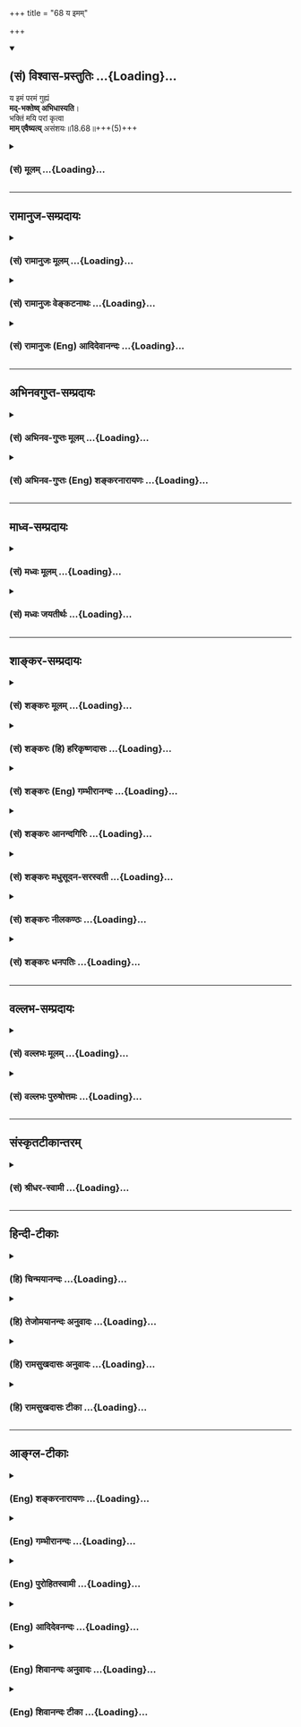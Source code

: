 +++
title = "68 य इमम्"

+++
<div class="js_include" newlevelforh1="2" title="(सं) विश्वास-प्रस्तुतिः" unfilled url="/purANam_vaiShNavam/mahAbhAratam/06-bhIShma-parva/03-bhagavad-gItA-parva/saMskRtam/vishvAsa-prastutiH/18_moxa-saMnyAsa-yogaH/68_ya_imam.md">
<details open><summary><h2>(सं) विश्वास-प्रस्तुतिः ...{Loading}...</h2></summary>

य इमं परमं गुह्यं  
**मद्-भक्तेष्व् अभिधास्यति**।  
भक्तिं मयि परां कृत्वा  
**माम् एवैष्यत्य्** असंशयः॥18.68॥+++(5)+++
</details>
</div>
<div class="js_include collapsed" newlevelforh1="3" title="(सं) मूलम्" unfilled url="/purANam_vaiShNavam/mahAbhAratam/06-bhIShma-parva/03-bhagavad-gItA-parva/saMskRtam/mUlam/18_moxa-saMnyAsa-yogaH/68_ya_imam.md">
<details><summary><h3>(सं) मूलम् ...{Loading}...</h3></summary>

य इमं परमं गुह्यं मद्भक्तेष्वभिधास्यति।  
भक्तिं मयि परां कृत्वा मामेवैष्यत्यसंशयः।।18.68।।
</details>
</div>


_________________
## रामानुज-सम्प्रदायः
<div class="js_include collapsed" newlevelforh1="3" title="(सं) रामानुजः मूलम्" unfilled url="/purANam_vaiShNavam/mahAbhAratam/06-bhIShma-parva/03-bhagavad-gItA-parva/saMskRtam/rAmAnujaH/mUlam/18_moxa-saMnyAsa-yogaH/68_ya_imam.md">
<details><summary><h3>(सं) रामानुजः मूलम् ...{Loading}...</h3></summary>

।।18.68।।**इदं परमं गुह्यं मद्भक्तेषु यः अभिधास्यति;** व्याख्यास्यति सः
**मयि** परमां **भक्तिं कृत्वा माम् एव एष्यति** न तत्र संशयः।

</details>
</div>
<div class="js_include collapsed" newlevelforh1="3" title="(सं) रामानुजः वेङ्कटनाथः" unfilled url="/purANam_vaiShNavam/mahAbhAratam/06-bhIShma-parva/03-bhagavad-gItA-parva/saMskRtam/rAmAnujaH/venkaTanAthaH/18_moxa-saMnyAsa-yogaH/68_ya_imam.md">
<details><summary><h3>(सं) रामानुजः वेङ्कटनाथः ...{Loading}...</h3></summary>

  
  
।।18.68।। अथाधिकारिविशेषेष्ववश्यवक्तव्यत्वं तेषु
वचनस्यापवर्गाख्यफलपर्यवसानं चोच्यतेय इदम् इति श्लोकेन। मद्भक्तेषु
इत्यनेनैवातपस्कत्वादिदोषा दूरोत्सारिताः; स्थितमनसां तेषां
तदसम्भवात्। श्रावयेच्चतुरो वर्णान् \[म.भा.12।327।48\] इत्येतावता सर्वेषु
वक्तव्यम्; तेष्वेव मद्भक्ता एव श्रवणाधिकारिण इत्युक्तं भवति।
अत्रअभिधास्यति इत्यर्थश्रावणपर्यन्तमित्याह -- व्याख्यास्यतीति।
यद्वृत्तवशात्सः इत्यध्याहृतम्। योग्येषु व्याख्यानमपि कर्मयोगादिकोटौ;
भक्तियोगाङ्कुरे वा निविष्टं परभक्तिं जनयतीतिभक्तिं मयि परां कृत्वा
इत्युच्यते। मामेव इत्यवधारणेन मद्गीताव्याख्यायिनो न क्षुद्रफलेषु सङ्गं
जनयामीत्यभिप्रेतम्। फलितमाह -- न तत्र संशय इति। असंशयः इति संशय एव वा
निषिध्यते।  
  

</details>
</div>
<div class="js_include collapsed" newlevelforh1="3" title="(सं) रामानुजः (Eng) आदिदेवानन्दः" unfilled url="/purANam_vaiShNavam/mahAbhAratam/06-bhIShma-parva/03-bhagavad-gItA-parva/saMskRtam/rAmAnujaH/english/AdidevAnandaH/18_moxa-saMnyAsa-yogaH/68_ya_imam.md">
<details><summary><h3>(सं) रामानुजः (Eng) आदिदेवानन्दः ...{Loading}...</h3></summary>

18.68 Whose expounds or elucidates this supreme mystery to My devotees,
he, aciring supreme devotion towards Me, will reach Me only. There is no
doubt about this.

</details>
</div>


_________________
## अभिनवगुप्त-सम्प्रदायः
<div class="js_include collapsed" newlevelforh1="3" title="(सं) अभिनव-गुप्तः मूलम्" unfilled url="/purANam_vaiShNavam/mahAbhAratam/06-bhIShma-parva/03-bhagavad-gItA-parva/saMskRtam/abhinava-guptaH/mUlam/18_moxa-saMnyAsa-yogaH/68_ya_imam.md">
<details><summary><h3>(सं) अभिनव-गुप्तः मूलम् ...{Loading}...</h3></summary>

।।18.68 -- 18.72।। य इदमित्यादि धनञ्जयेत्यन्तम्। भक्तिमिति -- एतदेव मयि
भक्तिकरणं यत् भक्तेष्वेतन्निरूपणम् +++(;N मद्भक्तेषु )+++। अभिधास्यति +++(S;;N
मद्भक्तेष्वभि -- )+++ ; आभिमुख्येन शास्त्रोक्तप्रक्रियया; धास्यति
वितरिष्यति \[ यः \] स मन्मयतामेति इति विधिरेवैष नार्थवादः। एवमन्यत्र।

</details>
</div>
<div class="js_include collapsed" newlevelforh1="3" title="(सं) अभिनव-गुप्तः (Eng) शङ्करनारायणः" unfilled url="/purANam_vaiShNavam/mahAbhAratam/06-bhIShma-parva/03-bhagavad-gItA-parva/saMskRtam/abhinava-guptaH/english/shankaranArAyaNaH/18_moxa-saMnyAsa-yogaH/68_ya_imam.md">
<details><summary><h3>(सं) अभिनव-गुप्तः (Eng) शङ्करनारायणः ...{Loading}...</h3></summary>

18.68 See Comment under 18.72

</details>
</div>


_________________
## माध्व-सम्प्रदायः
<div class="js_include collapsed" newlevelforh1="3" title="(सं) मध्वः मूलम्" unfilled url="/purANam_vaiShNavam/mahAbhAratam/06-bhIShma-parva/03-bhagavad-gItA-parva/saMskRtam/madhvaH/mUlam/18_moxa-saMnyAsa-yogaH/68_ya_imam.md">
<details><summary><h3>(सं) मध्वः मूलम् ...{Loading}...</h3></summary>

।।18.68।। Sri Madhvacharya did not comment on this sloka.,

</details>
</div>
<div class="js_include collapsed" newlevelforh1="3" title="(सं) मध्वः जयतीर्थः" unfilled url="/purANam_vaiShNavam/mahAbhAratam/06-bhIShma-parva/03-bhagavad-gItA-parva/saMskRtam/madhvaH/jayatIrthaH/18_moxa-saMnyAsa-yogaH/68_ya_imam.md">
<details><summary><h3>(सं) मध्वः जयतीर्थः ...{Loading}...</h3></summary>

।।18.68।। Sri Jayatirtha did not comment on this sloka.  
  

</details>
</div>


_________________
## शाङ्कर-सम्प्रदायः
<div class="js_include collapsed" newlevelforh1="3" title="(सं) शङ्करः मूलम्" unfilled url="/purANam_vaiShNavam/mahAbhAratam/06-bhIShma-parva/03-bhagavad-gItA-parva/saMskRtam/shankaraH/mUlam/18_moxa-saMnyAsa-yogaH/68_ya_imam.md">
<details><summary><h3>(सं) शङ्करः मूलम् ...{Loading}...</h3></summary>

।।18.68।। --,**यः इमं** यथोक्तं **परमं** परमनिःश्रेयसार्थं केशवार्जुनयोः
संवादरूपं ग्रन्थं **गुह्यं** गोप्यतमं **मद्भक्तेषु** मयि भक्तिमत्सु
**अभिधास्यति** वक्ष्यति; ग्रन्थतः अर्थतश्च स्थापयिष्यतीत्यर्थः; यथा
त्वयि मया। भक्तेः पुनर्ग्रहणात् भक्तिमात्रेण केवलेन शास्त्रसंप्रदाने
पात्रं भवतीति गम्यते। कथम् अभिधास्यति इति; उच्यते -- **भक्तिं मयि परां
कृत्वा** भगवतः परमगुरोः अच्युतस्य शुश्रूषा मया क्रियते इत्येवं
कृत्वेत्यर्थः। तस्य इदं फलम् -- **मामेव एष्यति** मुच्यते एव। असंशयः अत्र
संशयः न कर्तव्यः।। किं च --,

</details>
</div>
<div class="js_include collapsed" newlevelforh1="3" title="(सं) शङ्करः (हि) हरिकृष्णदासः" unfilled url="/purANam_vaiShNavam/mahAbhAratam/06-bhIShma-parva/03-bhagavad-gItA-parva/saMskRtam/shankaraH/hindI/harikRShNadAsaH/18_moxa-saMnyAsa-yogaH/68_ya_imam.md">
<details><summary><h3>(सं) शङ्करः (हि) हरिकृष्णदासः ...{Loading}...</h3></summary>

।।18.68।। अब इस शास्त्रपरम्पराको चलानेवालोंके लिये फल बतलाते हैं --, जो
मनुष्य; परम कल्याण जिसका फल है ऐसे इस उपर्युक्त कृष्णार्जुनसंवादरूप
अत्यन्त गोप्य गीताग्रन्थको मुझमें भक्ति रखनेवाले भक्तोंमें सुनावेगा --
ग्रन्थरूपसे या अर्थरूपसे स्थापित करेगा; अर्थात् जैसे मैंने तुझे सुनाया
है वैसे ही सुनावेगा -- यहाँ भक्तिका पुनः ग्रहण होनेसे यह पाया जाता है कि
मनुष्य केवल भगवान्की भक्तिसे ही शास्त्र प्रदानका पात्र हो जाता है। कैसे
सुनावेगा सो बतलाते हैं। मुझमें पराभक्ति करके; अर्थात् परमगुरु भगवान्की
मैं यह सेवा करता हूँ ऐसा समझकर; ( जो इसे सुनावेगा ) उसका यह फल है कि वह
मुझे ही प्राप्त हो जायगा अर्थात् निःसंदेह मुक्त हो जायगा -- इसमें संशय
नहीं,करना चाहिये।

</details>
</div>
<div class="js_include collapsed" newlevelforh1="3" title="(सं) शङ्करः (Eng) गम्भीरानन्दः" unfilled url="/purANam_vaiShNavam/mahAbhAratam/06-bhIShma-parva/03-bhagavad-gItA-parva/saMskRtam/shankaraH/english/gambhIrAnandaH/18_moxa-saMnyAsa-yogaH/68_ya_imam.md">
<details><summary><h3>(सं) शङ्करः (Eng) गम्भीरानन्दः ...{Loading}...</h3></summary>

18.68 Yah, he who; abhi-dhasyati, will speak of, i.e., will present with
the help of the text and its meaning, as I have done to you; imam, this;
paramam, highest-that which has Liberation as its purpose; guhyam,
secret, as spoken of above-(i.e.) the text in the form of a conversation
between Kesava and Arjuna; madbhaktesu, to My devotees-. How will
present; This is being stated: Krtva, entertaining; param, supreme;
bhaktim, devotion; mayi, to Me, i.e., entertainting an idea thus-'A
service is being rendered by me to the Lord who is the supreme
Teacher'-. Tho him comes this result: esyati, he will reach; mam, Me;
eva, alone. He is certainly freed. No doubt should be entertained in
this regard. By the repetition of (the word) bhakti (devotion) \[In the
word madbhaktesu.\], it is understood that one becomes fit for being
taught (this) Scripture by virtue of devotion alone to Him. Besides,

</details>
</div>
<div class="js_include collapsed" newlevelforh1="3" title="(सं) शङ्करः आनन्दगिरिः" unfilled url="/purANam_vaiShNavam/mahAbhAratam/06-bhIShma-parva/03-bhagavad-gItA-parva/saMskRtam/shankaraH/AnandagiriH/18_moxa-saMnyAsa-yogaH/68_ya_imam.md">
<details><summary><h3>(सं) शङ्करः आनन्दगिरिः ...{Loading}...</h3></summary>

।।18.68।। शास्त्रसंप्रदायप्रवृत्त्यर्थमुत्तरश्लोकप्रवृत्तिं दर्शयति --
**संप्रदायस्येति।** य इत्यध्यापको निर्दिश्यते। परमत्वं ग्रन्थस्य
निरतिशयपुरुषार्थसाधनत्वमित्याह -- **परममिति।** गोप्यत्वमस्य
रहस्यार्थविषयत्वात्। यथोक्तसंवादस्य ग्रन्थतोऽर्थतश्च भक्तेषु स्थापने
दृष्टान्तमाह -- **यथेति।** मयि वासुदेवे भगवति; अनन्यभक्ते त्वयि यथा मया
ग्रन्थोऽर्थतः स्थापितस्तथा मद्भक्तेष्वन्येष्वपि यो ग्रन्थमिमं
स्थापयिष्यति तस्येदं फलमित्युत्तरत्र संबन्धः। नाभक्तायेति
भक्तेरधिकारिविशेषणत्वोक्तेर्मद्भक्तेष्विति
पुनर्भक्तिग्रहणमनर्थकमित्याशङ्क्याह -- **भक्तेरिति।**
शुश्रूषादिसहकारिराहित्यं केवलशब्दार्थः। यद्यपि मात्रशब्देन
सूचितमेतत्तथापीतरेण स्फुटीकृतमित्यविरोधः।
प्रश्नपूर्वकमभिधानप्रकारमभिनयति -- **कथमित्यादिना।** भगवति
भक्तिकरणप्रकारं प्रकटयति -- **भगवत इति।** यच्छब्दापेक्षितं पूरयति --
**तस्येति।** मामेष्यत्येवेत्यन्वयं गृहीत्वा व्याचष्टे -- **मुच्यत**
**एवेति।**

</details>
</div>
<div class="js_include collapsed" newlevelforh1="3" title="(सं) शङ्करः मधुसूदन-सरस्वती" unfilled url="/purANam_vaiShNavam/mahAbhAratam/06-bhIShma-parva/03-bhagavad-gItA-parva/saMskRtam/shankaraH/madhusUdana-sarasvatI/18_moxa-saMnyAsa-yogaH/68_ya_imam.md">
<details><summary><h3>(सं) शङ्करः मधुसूदन-सरस्वती ...{Loading}...</h3></summary>

।।18.68।। एवं संप्रदायस्य विधिमुक्त्वा तस्य कर्तुः फलमाह -- य इदमिति। यः
संप्रदायस्य प्रवर्तकः इममावयोः संवादरूपं ग्रन्थम्। परमं
निरतिशयपुरुषार्थसाधनं गुह्यं रहस्यार्थत्वात्सर्वत्र प्रकाशयितुमन्वहं
मद्भक्तेषु मां भगवन्तं वासुदेवं प्रत्यनुरक्तेष्वभिधास्यत्यभितो
ग्रन्थतोऽर्थतश्च धास्यति स्थापयिष्यति। भक्तेः
पुनर्ग्रहणात्पूर्वोक्तविशेषणत्रयरहितस्यापि भगवद्भक्तिमात्रेण पात्रता
सूचिता भवति। कथमभिधास्यति तत्राह -- भक्तिमिति। भक्तिं मयि परां कृत्वा
भगवतः परमगुरोः शुश्रूषैवेयं मया क्रियत इत्येवं कृत्वा निश्चित्य
योऽभिधास्यति स मामेवैष्यति मां भगवन्तं वासुदेवमेष्यत्येवाचिरान्मोक्षत
एवं संसारादत्र संशयो न कर्तव्यः। अथवा मयि परां भक्तिं कृत्वाऽसंशयो
निःसंशयः सन्मामेष्यत्येवेति वा मामेवैष्यति नान्यमिति यथाश्रुतमेव
वा,योज्यम्।

</details>
</div>
<div class="js_include collapsed" newlevelforh1="3" title="(सं) शङ्करः नीलकण्ठः" unfilled url="/purANam_vaiShNavam/mahAbhAratam/06-bhIShma-parva/03-bhagavad-gItA-parva/saMskRtam/shankaraH/nIlakaNThaH/18_moxa-saMnyAsa-yogaH/68_ya_imam.md">
<details><summary><h3>(सं) शङ्करः नीलकण्ठः ...{Loading}...</h3></summary>

।।18.68।। एवं संप्रदायविधिमुक्त्वा संप्रदायकर्तुः फलमाह -- **य इदमिति।**
इदं परमं गुह्यं यो भक्तिहीनो मानपूजाद्यर्थी सन् मद्भक्तेष्वभिधास्यति
सोऽपि ततएव पुण्यान्मयि परमेश्वरे चिदेकरसे परां भक्तिमद्वैतलक्षणामुपासनां
कृत्वा तत्रादरं प्राप्य तामनुष्ठाय च मामेवैष्यति मुक्तिं
प्राप्स्यतीत्यर्थः। असंशयः सशयोऽत्र नास्ति। स्मर्यते हि अजामिलादीनां
भक्तिगन्धहीनानामपि पुत्रसंकेतिनेन नारायणेतिनाम्ना,स्नेहवशादाह्वयतां
तावन्मात्रतुष्टेन भगवता सद्गतिर्दत्ता किमु वक्तव्यं यो वाचा
एतावच्छास्त्ररहस्यं प्रतिपादयति तस्य भक्तिलाभादिक्रमेण कृतकृत्यत्वं
भविष्यतीति।

</details>
</div>
<div class="js_include collapsed" newlevelforh1="3" title="(सं) शङ्करः धनपतिः" unfilled url="/purANam_vaiShNavam/mahAbhAratam/06-bhIShma-parva/03-bhagavad-gItA-parva/saMskRtam/shankaraH/dhanapatiH/18_moxa-saMnyAsa-yogaH/68_ya_imam.md">
<details><summary><h3>(सं) शङ्करः धनपतिः ...{Loading}...</h3></summary>

।।18.68।। एवं संप्रदायस्य विधिमुक्त्वा तस्य कर्तुः फलमाह -- य इति। इमं
यथोक्तं केशवार्जनयोः संवादरुपं ग्रन्थम्। इदमिति
पाठस्त्वाचार्यैरव्याख्यातातत्वादनादरणीयः। य इमं निःश्रेयसार्थत्वात्परमं
प्रकृष्टं गुह्यं गोप्यं रहस्यार्थविषयत्वात्। मद्भक्तेषु मयि भक्तिमत्सु
योऽध्यापकोऽभिधास्यति ग्रन्थतोऽर्थताश्चाध्यापयिष्यति। यथा मयि वासुदेवे
नित्यभक्ते त्वयि मया ग्रन्थतोऽर्थतश्च स्थापितस्तथा मद्भक्तेषु यो
ग्रन्थमिमं स्थापयिष्यति स भक्तिं मयि परां कृत्वा भगवतः परमगुरोः शुश्रूषा
मया क्रियत इत्येवं कृत्वा मामेवैष्यति नान्यम्। मुक्तो
भविष्यत्येवेत्यर्थः। अत्र संशयो न कर्तव्यः। मद्भक्तेष्विति भक्तेः
पुनर्ग्रहणं भक्तिमात्रेण शास्त्रसंप्रदाने पात्रं भवतीति गम्यते। भक्तिं
परामद्वैतलक्षणामुपासनां कुत्वेति तु गीताशास्त्रप्रदानलक्षणभक्तेः फलं
वक्तुं प्रवृत्तस्येतरभक्तिफलकथनमनुचितमित्यभिप्रेत्याचार्यैर्न
व्याख्यातम्।

</details>
</div>


_________________
## वल्लभ-सम्प्रदायः
<div class="js_include collapsed" newlevelforh1="3" title="(सं) वल्लभः मूलम्" unfilled url="/purANam_vaiShNavam/mahAbhAratam/06-bhIShma-parva/03-bhagavad-gItA-parva/saMskRtam/vallabhaH/mUlam/18_moxa-saMnyAsa-yogaH/68_ya_imam.md">
<details><summary><h3>(सं) वल्लभः मूलम् ...{Loading}...</h3></summary>

।।18.68।। एतद्दोषरहितास्तु मद्भक्ता एव; नान्य इति तेभ्यो दाने फलमाह -- य
इदमिति। मद्भक्तेष्वभिधास्यति स मामेवैष्यति।

</details>
</div>
<div class="js_include collapsed" newlevelforh1="3" title="(सं) वल्लभः पुरुषोत्तमः" unfilled url="/purANam_vaiShNavam/mahAbhAratam/06-bhIShma-parva/03-bhagavad-gItA-parva/saMskRtam/vallabhaH/puruShottamaH/18_moxa-saMnyAsa-yogaH/68_ya_imam.md">
<details><summary><h3>(सं) वल्लभः पुरुषोत्तमः ...{Loading}...</h3></summary>

  
  
।।18.68।। एवमेतद्दोषयुक्तेभ्यो न वाच्यं; एतद्दोषरहितेभ्यश्च सर्वथा
वाच्यमित्येतदुपदेशनफलमाह -- य इदमिति। यः कश्चन दुर्लभः मद्भक्तिरसाविष्टं
इमं पूर्वश्लोकोक्तं परमं सर्वोत्कृष्टं गुह्यं गोप्यं मद्भक्तेषु
पूर्वोक्तदोषरहिततद्गुणसुसम्पन्नेषु अभिधास्यति वक्ष्यति श्रोता वक्ता
चैतच्छ्रवणेन असंशयः सन्देहरहितः सन् परां सर्वोत्कृष्टां पूर्वोक्तां मयि
भक्तिं कृत्वा मामेव एष्यति; प्राप्नोतीत्यर्थः।  
  

</details>
</div>


_________________
## संस्कृतटीकान्तरम्
<div class="js_include collapsed" newlevelforh1="3" title="(सं) श्रीधर-स्वामी" unfilled url="/purANam_vaiShNavam/mahAbhAratam/06-bhIShma-parva/03-bhagavad-gItA-parva/saMskRtam/shrIdhara-svAmI/18_moxa-saMnyAsa-yogaH/68_ya_imam.md">
<details><summary><h3>(सं) श्रीधर-स्वामी ...{Loading}...</h3></summary>

।।18.68।। एतैर्दोषैर्विरहितेभ्यो मद्भक्तेभ्योगीताशास्त्रोपदेष्टुः फलमाह
**-- य इति।** मद्भक्तेष्वभिधास्यति मद्भक्तेभ्यो यो वक्ष्यति स मयि परां
भक्तिं करोति। ततो निःसंशयः सन् मामेव प्राप्नोतीत्यर्थः।

</details>
</div>


_________________
## हिन्दी-टीकाः
<div class="js_include collapsed" newlevelforh1="3" title="(हि) चिन्मयानन्दः" unfilled url="/purANam_vaiShNavam/mahAbhAratam/06-bhIShma-parva/03-bhagavad-gItA-parva/hindI/chinmayAnandaH/18_moxa-saMnyAsa-yogaH/68_ya_imam.md">
<details><summary><h3>(हि) चिन्मयानन्दः ...{Loading}...</h3></summary>

।।18.68।। भगवान् श्रीकृष्ण इस विचाराधीन श्लोक में ज्ञान प्रदाता आचार्य
की स्तुति करते हैं। जो आचार्य गीतोपदिष्ट ज्ञान की यथार्थ व्याख्या करके
श्रोतृ वर्ग को श्रीकृष्ण की जीवन पद्धति में प्रवृत्त कर सकता है; वही
श्रेष्ठ उपदेष्टा है। आन्तरिक हो या बाह्य; अवगुण का नाश करो। यही भगवान्
श्रीकृष्ण का प्रमुख सिद्धांत है। ऐसे शक्तिशाली सिद्धांत पर निर्मित
संस्कृति का प्रचार करने के लिए केवल पाण्डित्य ही पर्याप्त नहीं; वरन् उस
आचार्य में श्रीकृष्ण की क्षमता भी आवश्यक है। इसलिए वे श्रेष्ठ आचार्य को
गौरवान्वित करते हैं। जिन साधकों में सम्पूर्ण और शक्तिशाली जीवन जीने की
आध्यात्मिक पिपासा है; उन्हें भगवद्गीता विशेष आकर्षक और अर्थवान् प्रतीत
होती है। अत; यहाँ कहते हैं; इस परम गुह्य ज्ञान का उपदेश ऐसे भक्तों को
देना चाहिए। भक्ति का अर्थ है आदर्श के साथ तादात्म्य। जो भक्तगण
गीतोपदिष्ट जीवन पद्धति के साथ तादात्म्य स्थापित करके तदनुसार अपना जीवन
निर्मित कर सकते हैं; वे इस ज्ञान के अधिकारी हैं। यदि शिष्य साधन भक्ति से
युक्त होना चाहिए तो गुरु को परम भक्त अर्थात् पराभक्ति से युक्त होना
आवश्यक है। ऐसा ब्रह्मनिष्ठ आचार्य जो योग्य शिष्यों को यथार्थ ज्ञान
प्रदान करता है; वह; निसन्देह; मुझे प्राप्त होता है। एक सुशिक्षित पुरुष
अपनी कृतज्ञता की भावना के कारण स्वयं को ज्ञान की देवी का ऋणी अनुभव करता
है। वस्तुत; हमारी संस्कृति में इसे ऋषि ऋण कहा गया है। इस ऋण से मुक्त
होने के लिए हमें ऋषियों के उपदेश का अध्ययन तदनुसार आचरण एवं ग्रहण किये
ज्ञान का अध्यापन करना चाहिए। यह हमारा कर्तव्य है। दर्शन ही प्रत्येक
संस्कृति का अधिष्ठान होता है। हिन्दू संस्कृति का पुनरुत्थान एवं गौरवमय
पुनर्प्रतिष्ठान तभी संभव होगा; जब उपनिषदों से प्रतिपादित तत्त्वज्ञान के
द्वारा वह पोषित की जायेगी। हमारी संस्कृति के जनक; महान् ऋषिगण इस रहस्य
को जानते थे। इसलिए उन्होंने अपने शिष्यों से इस ज्ञान का प्रचार करने के
लिए सदैव आग्रह किया है। केवल इसी माध्यम से सामान्य जनों के हृदय को
ज्ञानालोक से आलोकित किया जा सकता है। संस्कृति की उन्नति का भी यही प्रमुख
साधन है। यदि कोई विद्यार्थी इस ज्ञान और संस्कृति का अल्पांश भी समझता है;
परन्तु उसका प्रसार करने का प्रयत्न नहीं करता है; तो इसका अर्थ यह हुआ कि
उसमें न बुद्धि की गतिशीलता है और न प्रेरणा की तरलता। परन्तु जो पुरुष
गीता के सिद्धांतों का उपदेश देने में समर्थ है; उसका यहाँ अभिनन्दन करते
हैं और उसे सर्वोच्च पुरस्कार का आश्वासन देते है कि वह; निसन्देह; मुझे
प्राप्त होगा।

</details>
</div>
<div class="js_include collapsed" newlevelforh1="3" title="(हि) तेजोमयानन्दः अनुवादः" unfilled url="/purANam_vaiShNavam/mahAbhAratam/06-bhIShma-parva/03-bhagavad-gItA-parva/hindI/tejomayAnandaH/anuvAdaH/18_moxa-saMnyAsa-yogaH/68_ya_imam.md">
<details><summary><h3>(हि) तेजोमयानन्दः अनुवादः ...{Loading}...</h3></summary>

।।18.68।। जो पुरुष मुझसे परम प्रेम (परा भक्ति) करके इस परम गुह्य ज्ञान
का उपदेश मेरे भक्तों को देता है, वह नि:सन्देह मुझे ही प्राप्त होता है।।

</details>
</div>
<div class="js_include collapsed" newlevelforh1="3" title="(हि) रामसुखदासः अनुवादः" unfilled url="/purANam_vaiShNavam/mahAbhAratam/06-bhIShma-parva/03-bhagavad-gItA-parva/hindI/rAmasukhadAsaH/anuvAdaH/18_moxa-saMnyAsa-yogaH/68_ya_imam.md">
<details><summary><h3>(हि) रामसुखदासः अनुवादः ...{Loading}...</h3></summary>

।।18.68।। मेरेमें पराभक्ति करके जो इस परम गोपनीय संवाद-(गीता-ग्रन्थ) को
मेरे भक्तोंमें कहेगा, वह मुझे ही प्राप्त होगा -- इसमें कोई सन्देह नहीं
है।

</details>
</div>
<div class="js_include collapsed" newlevelforh1="3" title="(हि) रामसुखदासः टीका" unfilled url="/purANam_vaiShNavam/mahAbhAratam/06-bhIShma-parva/03-bhagavad-gItA-parva/hindI/rAmasukhadAsaH/TIkA/18_moxa-saMnyAsa-yogaH/68_ya_imam.md">
<details><summary><h3>(हि) रामसुखदासः टीका ...{Loading}...</h3></summary>

।।18.68।।***व्याख्या --***  **भक्तिं मयि परां कृत्वा --** जो मेरेमें
पराभक्ति करके इस गीताको कहता है। इसका तात्पर्य है कि जो रुपये; मानबड़ाई;
भेंटपूजा; आदरसत्कार आदि किसी भी वस्तुके लिये नहीं कहता; प्रत्युत
भगवान्में भक्ति हो जाय; भगवद्भावोंका मनन हो जाय; इन भावोंका प्रचार हो
जाय; इनकी आवृत्ति हो जाय; सुनकर लोगोंका दुःख; जलन; सन्ताप आदि दूर हो
जाय; सन्ताप आदि दूर हो जाय; सबका कल्याण हो जाय -- ऐसे उद्देश्यसे कहता
है। इस प्रकार भगवान्की भक्तिका उद्देश्य रखकर कहना ही परमभक्ति करते कहना
है। इसी अध्यायके चौवनवें श्लोकमें कही गयी पराभक्तिमें अन्तर है। वहाँ
**मदभक्तिं लभते पराम्** पदोंसे कहा गया है कि ब्रह्मभूत होनेके बाद
साङ्ख्ययोगी पराभक्तिको प्राप्त हो जाता है अर्थात् भगवान्से जो अनादिकालका
सम्बन्ध है; उसकी स्मृति हो जाती है। परन्तु यहाँ सांसारिक मानबड़ाई आदि
किसीकी भी किञ्चिन्मात्र कामना न रखकर केवल भगवद्भक्तिकी; भगवत्प्रेमकी
अभिलाषा रखना पराभक्ति है; इसलिये यहाँ **भक्तिं मयि परां कृत्वा**मेरेमें
पराभक्ति करके -- ऐसा कहा गया है।**य इदं परमं गुह्यम्** -- इन पदोंसे पूरी
गीताका परमगुह्य संवाद लेना चाहिये; जो कि गीताग्रन्थ कहलाता है। **परमं
गुह्यम्** पदोंमें ही गुह्य; गुह्यतर; गुह्यतम और सर्वगुह्यतम -- ये सब
बातें आ जाती हैं।**मद्भक्तेष्वभिधास्यति** -- जिसकी भगवान् और उनके
वचनोंमें पूज्यबुद्धि है; आदरबुद्धि है; श्रद्धाविश्वास है और सुनना चाहता
है; वह भक्त हो गया। ऐसे मेरे भक्तोंमें जो इस संवादको कहेगा; वह मेरेको
प्राप्त होगा। पीछेके श्लोकमें **नाभक्ताय** पदमें एकवचन दिया और यहाँ
**भद्भक्तेषु** पदमें बहुवचन दिया। इसका तात्पर्य है कि जहाँ बहुतसेश्रोता
सुनते हों; वहाँ पहले बताये दोषोंवाला कोई व्यक्ति बैठा हो तो वक्ताके लिये
पहले कहा निषेध लागू नहीं पड़ेगा क्योंकि वक्ता केवल उस (दोषी) व्यक्तिको
गीता सुनाता ही नहीं। जैसे कोई कबूतरोंको अनाजके दाने डालता है और कबूतर
दाने चुगते हैं। यदि उनमें कोई कौआ आकर दाने चुगने लग जाय तो उसको उड़ाया
थोड़े ही जा सकता है क्योंकि दाना डालनेवालेका लक्ष्य कबूतरोंको दाना डालना
ही रहता है; कौओंको नहीं ऐसे ही कोई गीताका प्रवचन कर रहा है और उस
प्रवचनको सुननेके लिये बीचमें कोई नया व्यक्ति आ जाय अथवा कोई उठकर चल दे
तो वक्ताका ध्यान उसकी तरफ नहीं रहता। वक्ताका ध्यान तो सुननेवाले लोगोंकी
तरफ होता है और उन्हींको वह सुनाता है।  
  
**मामेवैष्यत्यसंशयः --** अगर गीता सुनानेवालेका केवल मेरा ही उद्देश्य
होगा तो वह मेरेको प्राप्त हो जायगा; इसमें कोई सन्देहकी बात नहीं है। कारण
कि गीताकी यह एक विचित्र कला है कि मनुष्य अपने स्वाभाविक कर्मोंसे भी
परमात्माका निष्कामभावपूर्वक पूजन करता हुआ परमात्माको प्राप्त हो जाता है
(18। 46); और जो खानापीना; शौचस्नान आदि शारीरिक कार्योंको भी भगवान्के
अर्पण कर देता है; वह भी शुभअशुभ फलरूप कर्मबन्धनसे मुक्त होकर भगवान्को
प्राप्त हो जाता है (9। 2728)। तो फिर जो केवल भगवान्की भक्तिका लक्ष्य
करके गीताका प्रचार करता है; वह भगवान्को प्राप्त हो जाय; इसमें कहना ही
क्या है

</details>
</div>


_________________
## आङ्ग्ल-टीकाः
<div class="js_include collapsed" newlevelforh1="3" title="(Eng) शङ्करनारायणः" unfilled url="/purANam_vaiShNavam/mahAbhAratam/06-bhIShma-parva/03-bhagavad-gItA-parva/english/shankaranArAyaNaH/18_moxa-saMnyAsa-yogaH/68_ya_imam.md">
<details><summary><h3>(Eng) शङ्करनारायणः ...{Loading}...</h3></summary>

18.68. Whosoever shall declare this highest secret to My devotees, he,
cultivating an utmost devotion towards Me, and not entertaining any
doubt, shall reach Me.

</details>
</div>
<div class="js_include collapsed" newlevelforh1="3" title="(Eng) गम्भीरानन्दः" unfilled url="/purANam_vaiShNavam/mahAbhAratam/06-bhIShma-parva/03-bhagavad-gItA-parva/english/gambhIrAnandaH/18_moxa-saMnyAsa-yogaH/68_ya_imam.md">
<details><summary><h3>(Eng) गम्भीरानन्दः ...{Loading}...</h3></summary>

18.68 He who, entertaining supreme devotion to Me, will speak of this
highest secret, to My devotees will without doubt reach Me alone.

</details>
</div>
<div class="js_include collapsed" newlevelforh1="3" title="(Eng) पुरोहितस्वामी" unfilled url="/purANam_vaiShNavam/mahAbhAratam/06-bhIShma-parva/03-bhagavad-gItA-parva/english/purohitasvAmI/18_moxa-saMnyAsa-yogaH/68_ya_imam.md">
<details><summary><h3>(Eng) पुरोहितस्वामी ...{Loading}...</h3></summary>

18.68 But he who teaches this great secret to My devotees, his is the
highest devotion, and verily he shall come unto Me.

</details>
</div>
<div class="js_include collapsed" newlevelforh1="3" title="(Eng) आदिदेवनन्दः" unfilled url="/purANam_vaiShNavam/mahAbhAratam/06-bhIShma-parva/03-bhagavad-gItA-parva/english/AdidevanandaH/18_moxa-saMnyAsa-yogaH/68_ya_imam.md">
<details><summary><h3>(Eng) आदिदेवनन्दः ...{Loading}...</h3></summary>

18.68 He who proclaims among My devotees this supreme mystery, shall
come to Me, aciring supreme devotion towards Me. There is no doubt about
this.

</details>
</div>
<div class="js_include collapsed" newlevelforh1="3" title="(Eng) शिवानन्दः अनुवादः" unfilled url="/purANam_vaiShNavam/mahAbhAratam/06-bhIShma-parva/03-bhagavad-gItA-parva/english/shivAnandaH/anuvAdaH/18_moxa-saMnyAsa-yogaH/68_ya_imam.md">
<details><summary><h3>(Eng) शिवानन्दः अनुवादः ...{Loading}...</h3></summary>

18.68 He who with supreme devotion to Me will teach this supreme secret
to My devotees, shall doubtlessly come to Me.

</details>
</div>
<div class="js_include collapsed" newlevelforh1="3" title="(Eng) शिवानन्दः टीका" unfilled url="/purANam_vaiShNavam/mahAbhAratam/06-bhIShma-parva/03-bhagavad-gItA-parva/english/shivAnandaH/TIkA/18_moxa-saMnyAsa-yogaH/68_ya_imam.md">
<details><summary><h3>(Eng) शिवानन्दः टीका ...{Loading}...</h3></summary>

18.68 यः who; इमम् this; परमम् supreme; गुह्यम् secret; मद्भक्तेषु in My
devotees; अभिधास्यति shall declare; भक्तिम् devotion; मयि in Me; पराम्
supreme; कृत्वा having done; माम् to Me; एव even; एष्यति shall come;
असंशयः doubtless.Commentary This supreme secret The teachings of the
Gita as taught above in the form of a dialogue between Lord Krishna and
Arjuna. Why is it called a supreme secret Because it helps one to attain
immortality or freedom from the whell of birth and death.He alone; who
has devotion; is alified to receive the teachings of the Gita.Teach with
the faith that he is thus doing service to the Lord; the Supreme
Teacher.Doubtless may also mean freedom from doubts.

</details>
</div>
